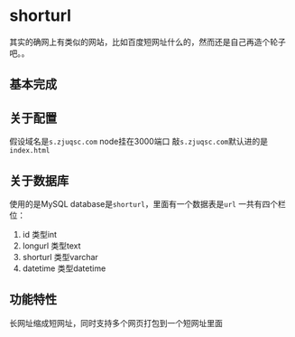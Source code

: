 # **shorturl**
其实的确网上有类似的网站，比如百度短网址什么的，然而还是自己再造个轮子吧。。

## 基本完成

## 关于配置
假设域名是`s.zjuqsc.com`
node挂在3000端口
敲`s.zjuqsc.com`默认进的是`index.html`

## 关于数据库
使用的是MySQL
database是`shorturl`，里面有一个数据表是`url`
一共有四个栏位：
1. id                   类型int
2. longurl        类型text
3. shorturl      类型varchar
4. datetime    类型datetime

## 功能特性
长网址缩成短网址，同时支持多个网页打包到一个短网址里面